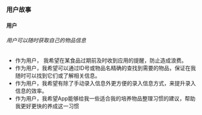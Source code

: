### 用户故事

#### 用户

######  用户可以随时获取自己的物品信息

- 作为用户， 我希望在某食品过期前及时收到应用的提醒，防止造成浪费。
- 作为用户，我希望可以通过ID号或物品名精确的查找到需要的物品，保证在我随时可以找到它们或了解相关信息。
- 作为用户，我希望有除了手动录入信息外更方便的录入信息方式，来提升录入信息的效率。
- 作为用户，我希望App能够给我一些适合我的培养物品整理习惯的建议，帮助我更好更快的养成这一习惯